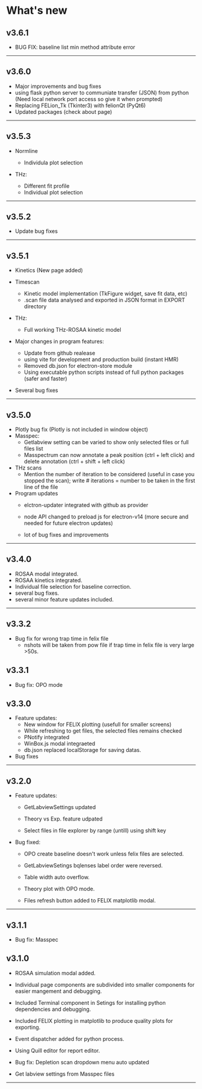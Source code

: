# What's new
## v3.6.1
- BUG FIX: baseline list min method attribute error 

---
## v3.6.0

- Major improvements and bug fixes
- using flask python server to communiate transfer (JSON) from python (Need local network port access so give it when prompted)
- Replacing FELion_Tk (Tkinter3) with felionQt (PyQt6)
- Updated packages (check about page)

---

## v3.5.3

- Normline
    - Individula plot selection

- THz: 
    - Different fit profile
    - Individual plot selection

---
## v3.5.2
- Update bug fixes
---
## v3.5.1
- Kinetics (New page added)
- Timescan
    - Kinetic model implementation (TkFigure widget, save fit data, etc)
    - .scan file data analysed and exported in JSON format in EXPORT directory
- THz:

    - Full working THz-ROSAA kinetic model


- Major changes in program features:

    - Update from github realease
    - using vite for development and production build (instant HMR)
    - Removed db.json for electron-store module
    - Using executable python scripts instead of full python packages (safer and faster)
- Several bug fixes
---

## v3.5.0
- Plotly bug fix (Plotly is not included in window object)
- Masspec:
    - Getlabview setting can be varied to show only selected files or full files list
    - Masspectrum can now annotate a peak position (ctrl + left click) and delete annotation (ctrl + shift + left click)
- THz scans
    - Mention the number of iteration to be considered (useful in case you stopped the scan); write # iterations = number to be taken in the first line of the file
- Program updates
    - elctron-updater integrated with github as provider 
    - node API changed to preload js for electron-v14 (more secure and needed for future electron updates)

    - lot of bug fixes and improvements

---
## v3.4.0



- ROSAA modal integrated.
- ROSAA kinetics integrated.
- Individual file selection for baseline correction.
- several bug fixes.
- several minor feature updates included.

---
## v3.3.2

- Bug fix for wrong trap time in felix file 
    - nshots will be taken from pow file if trap time in felix file is very large >50s.
## v3.3.1

- Bug fix: OPO mode

## v3.3.0

- Feature updates:
    - New window for FELIX plotting (usefull for smaller screens)
    - While refreshing to get files, the selected files remains checked
    - PNotify integrated
    - WinBox.js modal integraeted
    - db.json replaced localStorage for saving datas.
- Bug fixes    
---
## v3.2.0

- Feature updates:
    - GetLabviewSettings updated
    - Theory vs Exp. feature udpated

    - Select files in file explorer by range (untill) using shift key


- Bug fixed: 
    - OPO create baseline doesn't work unless felix files are selected.
    - GetLabviewSetings bqlenses label order were reversed.
    - Table width auto overflow.
    - Theory plot with OPO mode.

    - Files refresh button added to FELIX matplotlib modal.    
---
## v3.1.1

- Bug fix: Masspec

## v3.1.0

- ROSAA simulation modal added.

- Individual page components are subdivided into smaller components for easier mangement and debugging.
- Included Terminal component in Setings for installing python dependencies and debugging.
- Included FELIX plotting in matplotlib to produce quality plots for exporting.


- Event dispatcher added for python process.

- Using Quill editor for report editor.
- Bug fix: Depletion scan dropdown menu auto updated

- Get labview settings from Masspec files
---